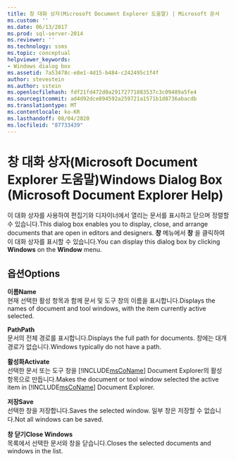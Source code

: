 ```yaml
---
title: 창 대화 상자(Microsoft Document Explorer 도움말) | Microsoft 문서
ms.custom: ''
ms.date: 06/13/2017
ms.prod: sql-server-2014
ms.reviewer: ''
ms.technology: ssms
ms.topic: conceptual
helpviewer_keywords:
- Windows dialog box
ms.assetid: 7a53478c-e8e1-4d15-b484-c242495c1f4f
author: stevestein
ms.author: sstein
ms.openlocfilehash: fdf21fd472d0a29172771883537c3c09489a5fe4
ms.sourcegitcommit: ad4d92dce894592a259721a1571b1d8736abacdb
ms.translationtype: MT
ms.contentlocale: ko-KR
ms.lasthandoff: 08/04/2020
ms.locfileid: "87733439"
---
```

# <a name="windows-dialog-box-microsoft-document-explorer-help"></a><span data-ttu-id="7edc2-102">창 대화 상자(Microsoft Document Explorer 도움말)</span><span class="sxs-lookup"><span data-stu-id="7edc2-102">Windows Dialog Box (Microsoft Document Explorer Help)</span></span>
  <span data-ttu-id="7edc2-103">이 대화 상자를 사용하여 편집기와 디자이너에서 열리는 문서를 표시하고 닫으며 정렬할 수 있습니다.</span><span class="sxs-lookup"><span data-stu-id="7edc2-103">This dialog box enables you to display, close, and arrange documents that are open in editors and designers.</span></span> <span data-ttu-id="7edc2-104">**창** 메뉴에서 **창** 을 클릭하여 이 대화 상자를 표시할 수 있습니다.</span><span class="sxs-lookup"><span data-stu-id="7edc2-104">You can display this dialog box by clicking **Windows** on the **Window** menu.</span></span>  
  
## <a name="options"></a><span data-ttu-id="7edc2-105">옵션</span><span class="sxs-lookup"><span data-stu-id="7edc2-105">Options</span></span>  
 <span data-ttu-id="7edc2-106">**이름**</span><span class="sxs-lookup"><span data-stu-id="7edc2-106">**Name**</span></span>  
 <span data-ttu-id="7edc2-107">현재 선택한 활성 항목과 함께 문서 및 도구 창의 이름을 표시합니다.</span><span class="sxs-lookup"><span data-stu-id="7edc2-107">Displays the names of document and tool windows, with the item currently active selected.</span></span>  
  
 <span data-ttu-id="7edc2-108">**Path**</span><span class="sxs-lookup"><span data-stu-id="7edc2-108">**Path**</span></span>  
 <span data-ttu-id="7edc2-109">문서의 전체 경로를 표시합니다.</span><span class="sxs-lookup"><span data-stu-id="7edc2-109">Displays the full path for documents.</span></span> <span data-ttu-id="7edc2-110">창에는 대개 경로가 없습니다.</span><span class="sxs-lookup"><span data-stu-id="7edc2-110">Windows typically do not have a path.</span></span>  
  
 <span data-ttu-id="7edc2-111">**활성화**</span><span class="sxs-lookup"><span data-stu-id="7edc2-111">**Activate**</span></span>  
 <span data-ttu-id="7edc2-112">선택한 문서 또는 도구 창을 [!INCLUDE[msCoName](../../includes/msconame-md.md)] Document Explorer의 활성 항목으로 만듭니다.</span><span class="sxs-lookup"><span data-stu-id="7edc2-112">Makes the document or tool window selected the active item in [!INCLUDE[msCoName](../../includes/msconame-md.md)] Document Explorer.</span></span>  
  
 <span data-ttu-id="7edc2-113">**저장**</span><span class="sxs-lookup"><span data-stu-id="7edc2-113">**Save**</span></span>  
 <span data-ttu-id="7edc2-114">선택한 창을 저장합니다.</span><span class="sxs-lookup"><span data-stu-id="7edc2-114">Saves the selected window.</span></span> <span data-ttu-id="7edc2-115">일부 창은 저장할 수 없습니다.</span><span class="sxs-lookup"><span data-stu-id="7edc2-115">Not all windows can be saved.</span></span>  
  
 <span data-ttu-id="7edc2-116">**창 닫기**</span><span class="sxs-lookup"><span data-stu-id="7edc2-116">**Close Windows**</span></span>  
 <span data-ttu-id="7edc2-117">목록에서 선택한 문서와 창을 닫습니다.</span><span class="sxs-lookup"><span data-stu-id="7edc2-117">Closes the selected documents and windows in the list.</span></span>  
